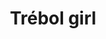 ---
title: Trébol girl
date: 
draft: false

# descripcion
description : Pulsera de plata 925

materials: Plata 925

color: Plata y verde

dimensions: 16cm largo

code: 03-09-0569

type: "Pulseras"

categories: []

price: $2.170,00

# Images
# first image will be shown in the product page
images:
  # - image: "images/path_to_image"
  # La ubicacion de las imagenes es imagenes/Pulseras/Pulseras.Plata/03-09-0569-trebol-girl
  - image: "./images/pulseras/plata/03-09-0569.JPG"
---
